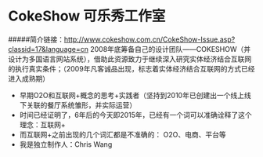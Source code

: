 # CokeShow 可乐秀工作室
#####简介链接：http://www.cokeshow.com.cn/CokeShow-Issue.asp?classid=17&language=cn
2008年底筹备自己的设计团队——COKESHOW（并设计为多国语言网站系统），借助此资源致力于继续深入研究实体经济结合互联网的执行真实条件；（2009年凡客诚品出现，标志着实体经济结合互联网的方式已经进入成熟期）
- 早期O2O和互联网+概念的思考+实践者（坚持到2010年已创建出一个线上线下关联的餐厅系统雏形，并实际运营）
- 时间已经证明了，6年后的今天即2015年，已经有一个词可以准确诠释了这个理念：互联网+
- 而互联网+之前出现的几个词汇都是不准确的： O2O、电商、平台等
- 我是独立制作人：Chris Wang
